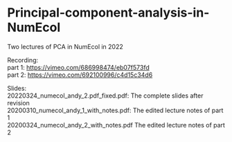 # Principal-component-analysis-in-NumEcol

Two lectures of PCA in NumEcol in 2022 <br />

Recording: <br />
part 1: https://vimeo.com/686998474/eb07f573fd <br />
part 2: https://vimeo.com/692100996/c4d15c34d6 <br /> 

Slides: <br /> 
20220324_numecol_andy_2.pdf_fixed.pdf: The complete slides after revision <br /> 
20200310_numecol_andy_1_with_notes.pdf: The edited lecture notes of part 1 <br />
20200324_numecol_andy_2_with_notes.pdf The edited lecture notes of part 2 <br /> 
